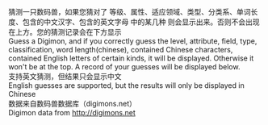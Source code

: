 猜测一只数码兽，如果您猜对了 等级、属性、适应领域、类型、分类系、单词长度、包含的中文汉字、包含的英文字母 中的某几种 则会显示出来。否则不会出现在上方。您的猜测记录会在下方显示  
Guess a Digimon, and if you correctly guess the level, attribute, field, type, classification, word length(chinese), contained Chinese characters, contained English letters of certain kinds, it will be displayed. Otherwise it won't be at the top. A record of your guesses will be displayed below.  
支持英文猜测，但结果只会显示中文  
English guesses are supported, but the results will only be displayed in Chinese  
数据来自数码兽数据库（digimons.net）  
Digimon data from http://digimons.net
